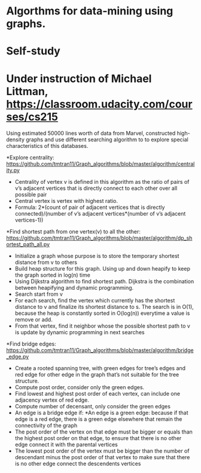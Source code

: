 # Algorthms for data-mining using graphs.
# Self-study
# Under instruction of Michael Littman, https://classroom.udacity.com/courses/cs215

Using estimated 50000 lines worth of data from Marvel, constructed high-density graphs and use different searching algorithm to to explore special characteristics of this databases.

*Explore centrality:
https://github.com/tmtran11/Graph_algorithms/blob/master/algorithm/centrality.py
- Centrality of vertex v is defined in this algorithm as the ratio of pairs of v’s adjacent vertices that is directly connect to each other over all possible pair
- Central vertex is vertex with highest ratio.
- Formula: 2*(count of pair of adjacent vertices that is directly connected)/(number of v’s adjacent vertices*(number of v’s adjacent vertices-1))

*Find shortest path from one vertex(v) to all the other:
https://github.com/tmtran11/Graph_algorithms/blob/master/algorithm/dp_shortest_path_all.py
- Initialize a graph whose purpose is to store the temporary shortest distance from v to others
- Build heap structure for this graph. Using up and down heapify to keep the graph sorted in log(n) time
- Using Dijkstra algorithm to find shortest path. Dijkstra is the combination between heapifying and dynamic programming.
- Search start from v
- For each search, find the vertex which currently has the shortest distance to v and finalize its shortest distance to s. The search is in O(1), because the heap is constantly sorted in O(log(n)) everytime a value is remove or add.
- From that vertex, find it neighbor whose the possible shortest path to v is update by dynamic programming in next searches

*Find bridge edges:
https://github.com/tmtran11/Graph_algorithms/blob/master/algorithm/bridge_edge.py
- Create a rooted spanning tree, with green edges for tree’s edges and red edge for other edge in the graph that’s not suitable for the tree structure.
- Compute post order, consider only the green edges.
- Find lowest and highest post order of each vertex, can include one adjacency vertex of red edge.
- Compute number of decensant, only consider the green edges
- An edge is a bridge edge if: *An edge is a green edge: because if that edge is a red edge, there is a green edge elsewhere that remain the connectivity of the graph
- The post order of the vertex on that edge must be bigger or equals than the highest post order on that edge, to ensure that there is no other edge connect it with the parental vertices
- The lowest post order of the vertex must be bigger than the number of descendant minus the post order of that vertex to make sure that there is no other edge connect the descendents vertices



